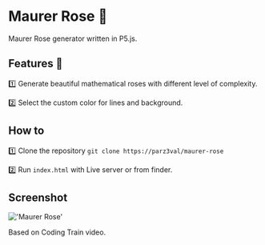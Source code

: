 # Maurer Rose :rose:
Maurer Rose generator written in P5.js. 


## Features :rocket:
:one: Generate beautiful mathematical roses with different level of complexity.

:two: Select the custom color for lines and background.

## How to
:one: Clone the repository `git clone https://parz3val/maurer-rose`

:two: Run `index.html` with Live server or from finder.

## Screenshot 
!['Maurer Rose'](https://i.imgur.com/1hMGmS4.png)

Based on Coding Train video.

